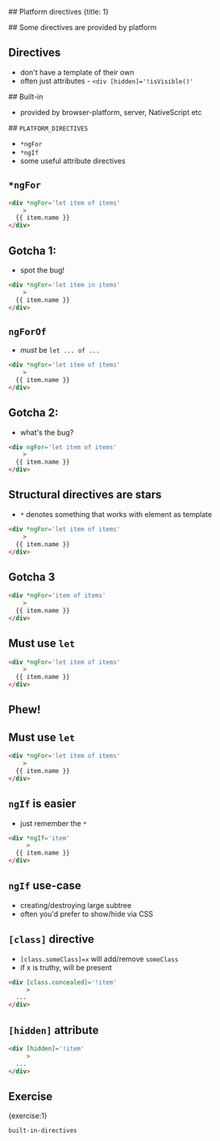 ## Platform directives
{title: 1}

## Some directives are provided by platform

## Directives

- don't have a template of their own
- often just attributes - `<div [hidden]='!isVisible()'`

## Built-in

- provided by browser-platform, server, NativeScript etc

## `PLATFORM_DIRECTIVES`

- `*ngFor`
- `*ngIf`
- some useful attribute directives

## `*ngFor`

```html
<div *ngFor='let item of items'
    >
  {{ item.name }}
</div>
```

## Gotcha 1:

- spot the bug!

```html
<div *ngFor='let item in items'
    >
  {{ item.name }}
</div>
```

## `ngForOf`

- *must* be `let ... of ...`

```html
<div *ngFor='let item of items'
    >
  {{ item.name }}
</div>
```

## Gotcha 2:

- what's the bug?

```html
<div ngFor='let item of items'
    >
  {{ item.name }}
</div>
```

## Structural directives are stars

- `*` denotes something that works with element as template

```html
<div *ngFor='let item of items'
    >
  {{ item.name }}
</div>
```

## Gotcha 3

```html
<div *ngFor='item of items'
    >
  {{ item.name }}
</div>
```

## Must use `let`

```html
<div *ngFor='let item of items'
    >
  {{ item.name }}
</div>
```

## Phew!

## Must use `let`

```html
<div *ngFor='let item of items'
    >
  {{ item.name }}
</div>
```
## `ngIf` is easier

- just remember the `*`

```html
<div *ngIf='item'
     >
  {{ item.name }}
</div>
```

## `ngIf` use-case

- creating/destroying large subtree
- often you'd prefer to show/hide via CSS

## `[class]` directive

- `[class.someClass]=x` will add/remove `someClass`
- if x is truthy, will be present

```html
<div [class.concealed]='!item'
     >
  ...
</div>
```

## `[hidden]` attribute

```html
<div [hidden]='!item'
     >
  ...
</div>
```

## Exercise
{exercise:1}

    built-in-directives



